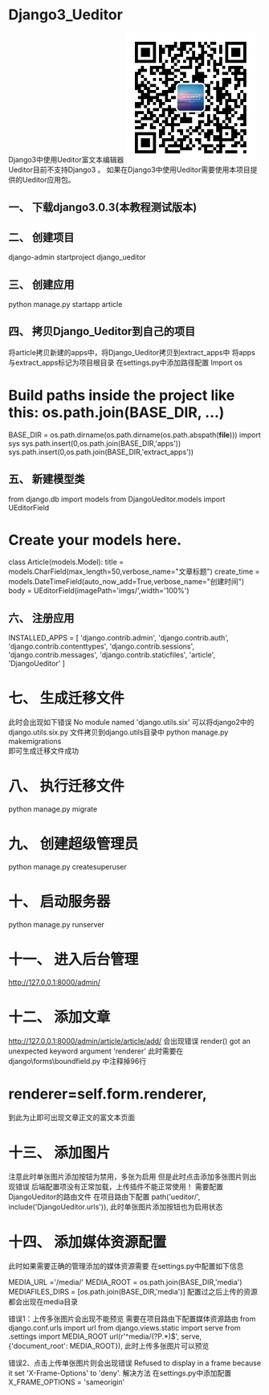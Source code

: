 # Django3_Ueditor
Django3中使用Ueditor富文本编辑器
![avatar](公众号.jpg)
Ueditor目前不支持Django3 。
如果在Django3中使用Ueditor需要使用本项目提供的Ueditor应用包。

## 一、	下载django3.0.3(本教程测试版本)  
## 二、	创建项目
django-admin startproject django_ueditor
## 三、	创建应用
python manage.py startapp article
## 四、	拷贝Django_Ueditor到自己的项目
将article拷贝新建的apps中，将Django_Ueditor拷贝到extract_apps中
将apps与extract_apps标记为项目根目录
在settings.py中添加路径配置
Import os
# Build paths inside the project like this: os.path.join(BASE_DIR, ...)
BASE_DIR = os.path.dirname(os.path.dirname(os.path.abspath(__file__)))
import sys
sys.path.insert(0,os.path.join(BASE_DIR,'apps'))
sys.path.insert(0,os.path.join(BASE_DIR,'extract_apps'))
## 五、	新建模型类 
from django.db import models
from DjangoUeditor.models import UEditorField
# Create your models here.
class Article(models.Model):
    title = models.CharField(max_length=50,verbose_name="文章标题")
    create_time = models.DateTimeField(auto_now_add=True,verbose_name="创建时间")
body = UEditorField(imagePath='imgs/',width='100%')
## 六、	注册应用  
INSTALLED_APPS = [
    'django.contrib.admin',
    'django.contrib.auth',
    'django.contrib.contenttypes',
    'django.contrib.sessions',
    'django.contrib.messages',
    'django.contrib.staticfiles',
    'article',
    'DjangoUeditor'
]
#  七、	生成迁移文件
此时会出现如下错误 
No module named 'django.utils.six'
可以将django2中的django.utils.six.py 文件拷贝到django.utils目录中
python manage.py makemigrations  
即可生成迁移文件成功

#  八、	执行迁移文件
python manage.py migrate
#  九、	创建超级管理员
python manage.py createsuperuser

#  十、	启动服务器
python manage.py runserver

#  十一、	进入后台管理
http://127.0.0.1:8000/admin/
#  十二、	添加文章
http://127.0.0.1:8000/admin/article/article/add/
会出现错误
render() got an unexpected keyword argument 'renderer'
此时需要在django\forms\boundfield.py 中注释掉96行
# renderer=self.form.renderer,
到此为止即可出现文章正文的富文本页面

#  十三、	添加图片
注意此时单张图片添加按钮为禁用，多张为启用
但是此时点击添加多张图片则出现错误
后端配置项没有正常加载，上传插件不能正常使用！
需要配置DjangoUeditor的路由文件
在项目路由下配置
path('ueditor/', include('DjangoUeditor.urls')),
此时单张图片添加按钮也为启用状态

#  十四、	添加媒体资源配置
此时如果需要正确的管理添加的媒体资源需要 在settings.py中配置如下信息

MEDIA_URL ='/media/'
MEDIA_ROOT = os.path.join(BASE_DIR,'media')
MEDIAFILES_DIRS = [os.path.join(BASE_DIR,'media')]
配置过之后上传的资源都会出现在media目录

错误1：上传多张图片会出现不能预览
需要在项目路由下配置媒体资源路由
from django.conf.urls import url
from django.views.static import serve
from .settings import MEDIA_ROOT
url(r'^media/(?P<path>.*)$', serve, {'document_root': MEDIA_ROOT}),
此时上传多张图片可以预览


错误2、点击上传单张图片则会出现错误 
Refused to display  in a frame because it set 'X-Frame-Options' to 'deny'.
解决方法
在settings.py中添加配置
X_FRAME_OPTIONS = 'sameorigin'


